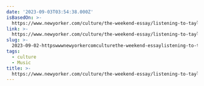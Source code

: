 ```yaml
---
date: '2023-09-03T03:54:38.000Z'
isBasedOn: >-
  https://www.newyorker.com/culture/the-weekend-essay/listening-to-taylor-swift-in-prison
link: >-
  https://www.newyorker.com/culture/the-weekend-essay/listening-to-taylor-swift-in-prison
slug: >-
  2023-09-02-httpswwwnewyorkercomculturethe-weekend-essaylistening-to-taylor-swift-in-prison
tags:
  - culture
  - Music
title: >-
  https://www.newyorker.com/culture/the-weekend-essay/listening-to-taylor-swift-in-prison
---
```


